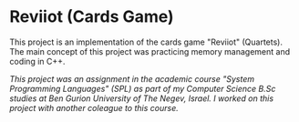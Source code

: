 # Reviiot (Cards Game)
This project is an implementation of the cards game "Reviiot" (Quartets). The main concept of this project was practicing memory management  and coding in C++.

_This project was an assignment in the academic course "System Programming Languages" (SPL) as part of my Computer Science B.Sc studies at Ben Gurion University of The Negev, Israel. I worked on this project with another coleague to this course._
